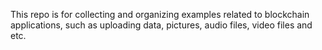 This repo is for collecting and organizing examples related to blockchain applications, such as uploading data, pictures, audio files, video files and etc.

